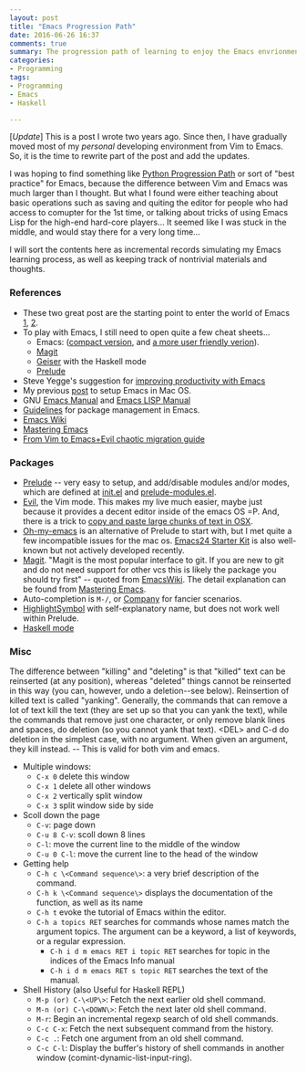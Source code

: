 ```yaml
---
layout: post
title: "Emacs Progression Path"
date: 2016-06-26 16:37
comments: true
summary: The progression path of learning to enjoy the Emacs envrionment by a Vim user
categories:
- Programming
tags:
- Programming
- Emacs
- Haskell

---
```


[_Update_] This is a post I wrote two years ago. Since then, I have
gradually moved most of my _personal_ developing environment from Vim
to Emacs. So, it is the time to rewrite part of the post and add the updates.

I was hoping to find something like [Python Progression Path](http://stackoverflow.com/questions/2573135/python-progression-path-from-apprentice-to-guru) or sort of "best practice" for Emacs, because the difference between Vim and Emacs was much larger than I thought. But what I found were either teaching about basic operations such as saving and quiting the editor for people who had access to comupter for the 1st time, or talking about tricks of using Emacs Lisp for the high-end hard-core players... It seemed like I was stuck in the middle, and would stay there for a very long time...

I will sort the contents here as incremental records simulating my Emacs learning process, as well as keeping track of nontrivial materials and thoughts.

### References

* These two great post are the starting point to enter the
  world of Emacs [1](http://sachachua.com/blog/2013/05/how-to-learn-emacs-a-hand-drawn-one-pager-for-beginners/), [2](http://sachachua.com/p/26006).
* To play with Emacs, I still need to open quite a few cheat sheets...
    - Emacs: ([compact version](http://refcards.com/docs/gildeas/gnu-emacs/emacs-refcard-a4.pdf), and [a more user friendly verion](http://cs.iupui.edu/~kweimer/EmacsCheatSheet.pdf)).
    - [Magit](https://magit.vc/manual/magit-refcard.pdf)
    - [Geiser](http://www.nongnu.org/geiser/geiser_5.html) with the
      Haskell mode
    - [Prelude](http://g-design.net/textmate.pdf)
* Steve Yegge's suggestion for [improving productivity with Emacs](https://sites.google.com/site/steveyegge2/effective-emacs)
* My previous [post](http://wqiong.com/blog/2013/07/01/setup-emacs-in-mac-os/) to setup Emacs in Mac OS.
* GNU [Emacs Manual](http://www.gnu.org/software/emacs/manual/html_node/emacs/index.html) and [Emacs LISP Manual](http://www.gnu.org/software/emacs/manual/html_node/elisp/)
* [Guidelines](http://batsov.com/articles/2012/02/19/package-management-in-emacs-the-good-the-bad-and-the-ugly/) for package management in Emacs.
* [Emacs Wiki](http://www.emacswiki.org/emacs/)
* [Mastering Emacs](http://www.masteringemacs.org/)
* [From Vim to Emacs+Evil chaotic migration guide](http://juanjoalvarez.net/es/detail/2014/sep/19/vim-emacsevil-chaotic-migration-guide/)


### Packages

- [Prelude](http://batsov.com/prelude/) -- very easy to setup, and
  add/disable modules and/or modes, which are defined at
  [init.el](https://github.com/creasyw/dot_file/blob/master/init.el)
  and [prelude-modules.el](https://github.com/creasyw/dot_file/blob/master/prelude-modules.el).
- [Evil](https://www.emacswiki.org/emacs/Evil), the Vim mode. This makes my live much easier, maybe just because it provides a decent editor inside of
  the emacs OS =P. And, there is a trick to
  [copy and paste large chunks of text in OSX](http://stackoverflow.com/questions/3960034/pasting-text-into-emacs-on-macintosh).
- [Oh-my-emacs](https://github.com/xiaohanyu/oh-my-emacs) is an
  alternative of Prelude to start with, but I met quite a few
  incompatible issues for the mac
  os. [Emacs24 Starter Kit](https://github.com/eschulte/emacs24-starter-kit)
  is also well-known but not actively developed recently.
- [Magit](https://github.com/magit/magit). "Magit is the most popular interface to git. If you are new to git and do not need support for other vcs this is likely the package you should try first" -- quoted from [EmacsWiki](http://www.emacswiki.org/emacs/Git). The detail explanation can be found from [Mastering Emacs](http://www.masteringemacs.org/articles/2013/12/06/introduction-magit-emacs-mode-git/).
- Auto-completion is `M-/`, or
  [Company](http://company-mode.github.io/) for fancier scenarios.
- [HighlightSymbol](http://www.emacswiki.org/emacs/HighlightSymbol)
    with self-explanatory name, but does not work well within
    Prelude.
- [Haskell mode](http://haskell.github.io/haskell-mode/)

### Misc

The difference between "killing" and "deleting" is that "killed" text
can be reinserted (at any position), whereas "deleted" things cannot
be reinserted in this way (you can, however, undo a deletion--see below).
Reinsertion of killed text is called "yanking".  Generally, the
commands that can remove a lot of text kill the text (they are set up so
that you can yank the text), while the commands that remove just one
character, or only remove blank lines and spaces, do deletion (so you
cannot yank that text).  \<DEL\> and C-d do deletion in the simplest
case, with no argument.  When given an argument, they kill instead.
-- This is valid for both vim and emacs.

- Multiple windows:
    - `C-x 0`  delete this window
    - `C-x 1`  delete all other windows
    - `C-x 2`  vertically split window
    - `C-x 3`  split window side by side
- Scoll down the page
    - `C-v`: page down
    - `C-u 8 C-v`: scoll down 8 lines
    - `C-l`: move the current line to the middle of the window
    - `C-u 0 C-l`: move the current line to the head of the window
- Getting help
    - `C-h c \<Command sequence\>`:   a very brief description of the command.
    - `C-h k \<Command sequence\>`   displays the documentation of the function, as well as its name
    - `C-h t` evoke the tutorial of Emacs within the editor.
    - `C-h a topics RET` searches for commands whose names match the
    argument topics. The argument can be a keyword, a list of keywords,
    or a regular expression.
        - `C-h i d m emacs RET i topic RET` searches for topic in the
        indices of the Emacs Info manual
        - `C-h i d m emacs RET s topic RET` searches the text of the
        manual.
- Shell History (also Useful for Haskell REPL)
    - `M-p (or) C-\<UP\>`: Fetch the next earlier old shell command.
    - `M-n (or) C-\<DOWN\>`: Fetch the next later old shell command.
    - `M-r`: Begin an incremental regexp search of old shell commands.
    - `C-c C-x`: Fetch the next subsequent command from the history.
    - `C-c .`: Fetch one argument from an old shell command.
    - `C-c C-l`: Display the buffer's history of shell commands in another window (comint-dynamic-list-input-ring).
